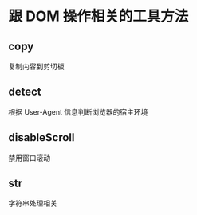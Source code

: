# 跟 DOM 操作相关的工具方法

## copy

复制内容到剪切板

## detect

根据 User-Agent 信息判断浏览器的宿主环境

## disableScroll

禁用窗口滚动

## str

字符串处理相关